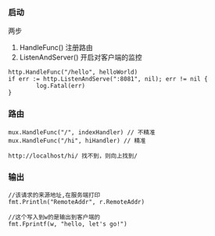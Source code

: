 ### 启动
两步
1. HandleFunc() 注册路由
2. ListenAndServer() 开启对客户端的监控

```	
http.HandleFunc("/hello", helloWorld)
if err := http.ListenAndServe(":8081", nil); err != nil {
		log.Fatal(err)
}
```

### 路由
```	
mux.HandleFunc("/", indexHandler) // 不精准
mux.HandleFunc("/hi", hiHandler) // 精准

http://localhost/hi/ 找不到，则向上找到/
```
###  输出

```
//该请求的来源地址,在服务端打印
fmt.Println("RemoteAddr", r.RemoteAddr)

//这个写入到w的是输出到客户端的
fmt.Fprintf(w, "hello, let's go!") 
```






 

